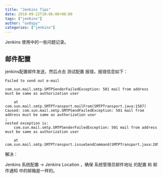 ```yaml
---
title: "Jenkins Tips"
date: 2018-09-22T10:06:00+08:00
tags: ["jenkins"]
author: "ox0spy"
categories: ["jenkins"]
---
```


Jenkins 使用中的一些问题记录。

## 邮件配置

jenkins配置邮件发送，然后点击 测试配置 报错，报错信息如下：

    Failed to send out e-mail

    com.sun.mail.smtp.SMTPSenderFailedException: 501 mail from address must be same as authorization user

        at com.sun.mail.smtp.SMTPTransport.mailFrom(SMTPTransport.java:1587)
    Caused: com.sun.mail.smtp.SMTPSendFailedException: 501 mail from address must be same as authorization user
    ;
    nested exception is:
        com.sun.mail.smtp.SMTPSenderFailedException: 501 mail from address must be same as authorization user

        at com.sun.mail.smtp.SMTPTransport.issueSendCommand(SMTPTransport.java:2057)

解决：

Jenkins 系统配置 -> Jenkins Location ，确保 系统管理员邮件地址 的配置 和 邮件通知 中的邮箱是一样的。
